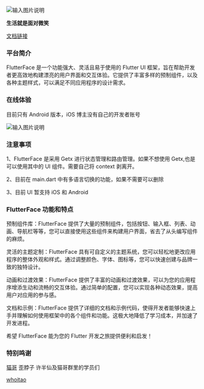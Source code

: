 ![输入图片说明](https://foruda.gitee.com/images/1692846509821260943/0078c826_5424555.png "logo.png")

**生活就是面对微笑**

[文档链接](https://gitee.com/wubaibin/flutter-face/wikis/pages)

### 平台简介

FlutterFace 是一个功能强大、灵活且易于使用的 Flutter UI 框架，旨在帮助开发者更高效地构建漂亮的用户界面和交互体验。它提供了丰富多样的预制组件，以及各种主题样式，可以满足不同应用程序的设计需求。

### 在线体验

目前只有 Android 版本，iOS 博主没有自己的开发者账号

![输入图片说明](https://foruda.gitee.com/images/1692847647141588411/6953e48a_5424555.png "屏幕截图")

### 注意事项

1、FlutterFace 是采用 Getx 进行状态管理和路由管理。如果不想使用 Getx,也是可以使用其中的 UI 组件。需要自己将 context 剥离开。

2、目前在 main.dart 中有多语言切换的功能，如果不需要可以删除

3、目前 UI 暂支持 iOS 和 Android

### FlutterFace 功能和特点

预制组件库：FlutterFace 提供了大量的预制组件，包括按钮、输入框、列表、动画、导航栏等等，您可以直接使用这些组件来构建用户界面，省去了从头编写组件的麻烦。

灵活的主题定制：FlutterFace 具有可自定义的主题系统，您可以轻松地更改应用程序的整体外观和样式。通过调整颜色、字体、图标等，您可以快速创建与品牌一致的独特设计。

动画和过渡效果：FlutterFace 提供了丰富的动画和过渡效果，可以为您的应用程序增添生动和流畅的交互体验。通过简单的配置，您可以实现各种动态效果，提高用户对应用的参与感。

文档和示例：FlutterFace 提供了详细的文档和示例代码，使得开发者能够快速上手并理解如何使用框架中的各个组件和功能。这极大地降低了学习成本，并加速了开发进程。

希望 FlutterFace 能为您的 Flutter 开发之旅提供便利和启发！

### 特别鸣谢

[猫哥](https://ducafecat.com) 歪脖子 许半仙及猫哥群里的学员们

[whoitao](https://space.bilibili.com/1601108355)
